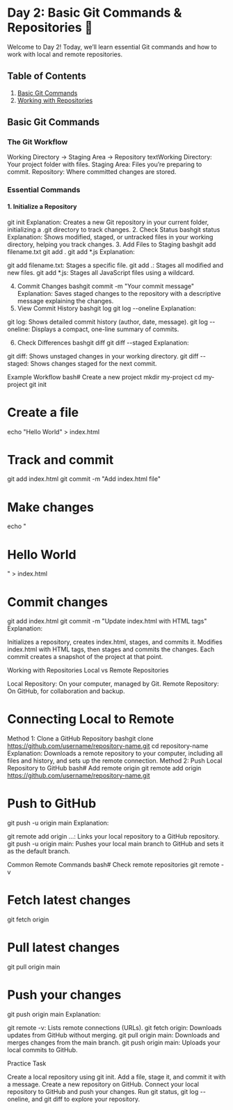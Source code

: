 
# Day 2: Basic Git Commands & Repositories 🚀

Welcome to Day 2! Today, we’ll learn essential Git commands and how to work with local and remote repositories.

## Table of Contents
1. [Basic Git Commands](#basic-git-commands)
2. [Working with Repositories](#working-with-repositories)

## Basic Git Commands

### The Git Workflow
Working Directory → Staging Area → Repository
textWorking Directory: Your project folder with files.
Staging Area: Files you’re preparing to commit.
Repository: Where committed changes are stored.

### Essential Commands

#### 1. Initialize a Repository
git init
Explanation: Creates a new Git repository in your current folder, initializing a .git directory to track changes.
2. Check Status
bashgit status
Explanation: Shows modified, staged, or untracked files in your working directory, helping you track changes.
3. Add Files to Staging
bashgit add filename.txt
git add .
git add *.js
Explanation:

git add filename.txt: Stages a specific file.
git add .: Stages all modified and new files.
git add *.js: Stages all JavaScript files using a wildcard.

4. Commit Changes
bashgit commit -m "Your commit message"
Explanation: Saves staged changes to the repository with a descriptive message explaining the changes.
5. View Commit History
bashgit log
git log --oneline
Explanation:

git log: Shows detailed commit history (author, date, message).
git log --oneline: Displays a compact, one-line summary of commits.

6. Check Differences
bashgit diff
git diff --staged
Explanation:

git diff: Shows unstaged changes in your working directory.
git diff --staged: Shows changes staged for the next commit.

Example Workflow
bash# Create a new project
mkdir my-project
cd my-project
git init

# Create a file
echo "Hello World" > index.html

# Track and commit
git add index.html
git commit -m "Add index.html file"

# Make changes
echo "<h1>Hello World</h1>" > index.html

# Commit changes
git add index.html
git commit -m "Update index.html with HTML tags"
Explanation:

Initializes a repository, creates index.html, stages, and commits it.
Modifies index.html with HTML tags, then stages and commits the changes.
Each commit creates a snapshot of the project at that point.


Working with Repositories
Local vs Remote Repositories

Local Repository: On your computer, managed by Git.
Remote Repository: On GitHub, for collaboration and backup.

# Connecting Local to Remote
Method 1: Clone a GitHub Repository
bashgit clone https://github.com/username/repository-name.git
cd repository-name
Explanation: Downloads a remote repository to your computer, including all files and history, and sets up the remote connection.
Method 2: Push Local Repository to GitHub
bash# Add remote origin
git remote add origin https://github.com/username/repository-name.git

# Push to GitHub
git push -u origin main
Explanation:

git remote add origin ...: Links your local repository to a GitHub repository.
git push -u origin main: Pushes your local main branch to GitHub and sets it as the default branch.

Common Remote Commands
bash# Check remote repositories
git remote -v

# Fetch latest changes
git fetch origin

# Pull latest changes
git pull origin main

# Push your changes
git push origin main
Explanation:

git remote -v: Lists remote connections (URLs).
git fetch origin: Downloads updates from GitHub without merging.
git pull origin main: Downloads and merges changes from the main branch.
git push origin main: Uploads your local commits to GitHub.


Practice Task

Create a local repository using git init.
Add a file, stage it, and commit it with a message.
Create a new repository on GitHub.
Connect your local repository to GitHub and push your changes.
Run git status, git log --oneline, and git diff to explore your repository.